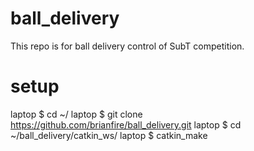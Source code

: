 # ball_delivery
This repo is for ball delivery control of SubT competition.

# setup
laptop $ cd ~/
laptop $ git clone https://github.com/brianfire/ball_delivery.git
laptop $ cd ~/ball_delivery/catkin_ws/
laptop $ catkin_make